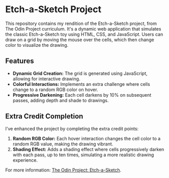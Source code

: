 # Etch-a-Sketch Project

This repository contains my rendition of the Etch-a-Sketch project, from The Odin Project curriculum. It's a dynamic web application that simulates the classic Etch-a-Sketch toy using HTML, CSS, and JavaScript. Users can draw on a grid by moving the mouse over the cells, which then change color to visualize the drawing.

## Features

- **Dynamic Grid Creation:** The grid is generated using JavaScript, allowing for interactive drawing.
- **Colorful Interactions:** Implements an extra challenge where cells change to a random RGB color on hover.
- **Progressive Darkening:** Each cell darkens by 10% on subsequent passes, adding depth and shade to drawings.

## Extra Credit Completion

I've enhanced the project by completing the extra credit points:
1. **Random RGB Color:** Each hover interaction changes the cell color to a random RGB value, making the drawing vibrant.
2. **Shading Effect:** Adds a shading effect where cells progressively darken with each pass, up to ten times, simulating a more realistic drawing experience.

For more information: [The Odin Project: Etch-a-Sketch](https://www.theodinproject.com/lessons/foundations-etch-a-sketch).
